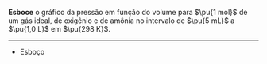 **Esboce** o gráfico da pressão em função do volume para $\pu{1 mol}$ de um gás ideal, de oxigênio e de amônia no intervalo de $\pu{5 mL}$ a $\pu{1,0 L}$ em $\pu{298 K}$.

---

- Esboço
